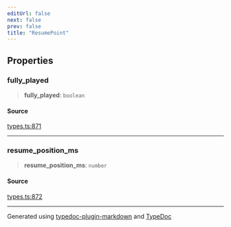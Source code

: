 ```yaml
---
editUrl: false
next: false
prev: false
title: "ResumePoint"
---
```


## Properties

### fully\_played

> **fully\_played**: `boolean`

#### Source

[types.ts:871](https://github.com/fostertheweb/spotify-web-sdk/blob/8d95f4b/src/types.ts#L871)

***

### resume\_position\_ms

> **resume\_position\_ms**: `number`

#### Source

[types.ts:872](https://github.com/fostertheweb/spotify-web-sdk/blob/8d95f4b/src/types.ts#L872)

***

Generated using [typedoc-plugin-markdown](https://www.npmjs.com/package/typedoc-plugin-markdown) and [TypeDoc](https://typedoc.org/)

